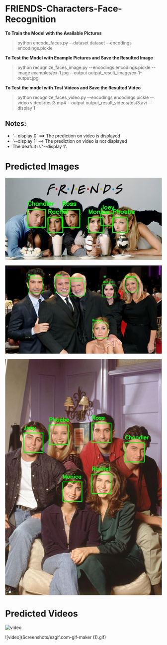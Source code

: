 # FRIENDS-Characters-Face-Recognition

**To Train the Model with the Available Pictures**

> python encode_faces.py --dataset dataset --encodings encodings.pickle


**To Test the Model with Example Pictures and Save the Resulted Image**

> python recognize_faces_image.py --encodings encodings.pickle --image examples/ex-1.jpg --output output_result_image/ex-1-output.jpg


**To Test the model with Test Videos and Save the Resulted Video**

> python recognize_faces_video.py --encodings encodings.pickle --video videos/test3.mp4 --output output_result_videos/test3.avi --display 1

## Notes:
- '--display 0' ==> The prediction on video is displayed
- '--display 1' ==> The prediction on video is not displayed
- The deafult is '--display 1'.

# Predicted Images

![Image](output_result_image/ex-1-output.jpg)

![Image](output_result_image/ex-14-output.jpg)

![Image](output_result_image/ex-3-output.jpg)

# Predicted Videos

![video](Screenshots/ezgif.com-gif-maker.gif)

![video](Screenshots/ezgif.com-gif-maker (1).gif)
